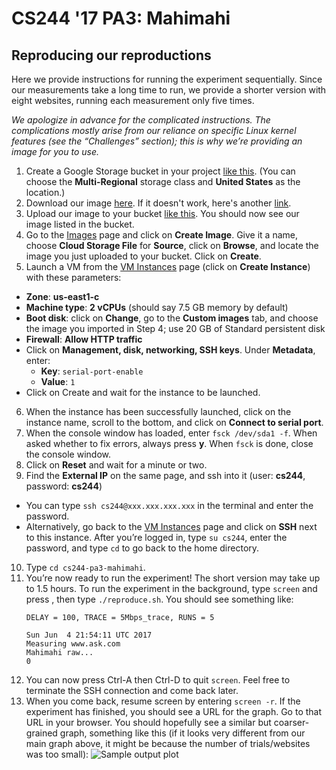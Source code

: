 # CS244 '17 PA3: Mahimahi
## Reproducing our reproductions
Here we provide instructions for running the experiment sequentially. Since our measurements take a long time to run, we provide a shorter version with eight websites, running each measurement only five times.

*We apologize in advance for the complicated instructions. The complications mostly arise from our reliance on specific Linux kernel features (see the “Challenges” section); this is why we’re providing an image for you to use.*

1. Create a Google Storage bucket in your project [like this](https://cloud.google.com/storage/docs/creating-buckets). (You can choose the **Multi-Regional** storage class and **United States** as the location.)
2. Download our image [here](https://storage.googleapis.com/mahimahi/cs244_pa3_mahimahi.tar.gz). If it doesn't work, here's another [link](https://www.dropbox.com/s/vk30gcqur11ps7f/cs244_pa3_mahimahi.tar.gz?dl=0).
3. Upload our image to your bucket [like this](https://cloud.google.com/storage/docs/cloud-console#_uploadingdata). You should now see our image listed in the bucket.
4. Go to the [Images](https://console.cloud.google.com/compute/images) page and click on **Create Image**. Give it a name, choose **Cloud Storage File** for **Source**, click on **Browse**, and locate the image you just uploaded to your bucket. Click on **Create**.
5. Launch a VM from the [VM Instances](https://console.cloud.google.com/compute/instances) page (click on **Create Instance**) with these parameters:
  - **Zone**: **us-east1-c**
  - **Machine type**: **2 vCPUs** (should say 7.5 GB memory by default)
  - **Boot disk**: click on **Change**, go to the **Custom images** tab, and choose the image you imported in Step 4; use 20 GB of Standard persistent disk
  - **Firewall**: **Allow HTTP traffic**
  - Click on **Management, disk, networking, SSH keys**. Under **Metadata**, enter:
    - **Key**: `serial-port-enable`
    - **Value**: `1`
  - Click on Create and wait for the instance to be launched.
6. When the instance has been successfully launched, click on the instance name, scroll to the bottom, and click on **Connect to serial port**.
7. When the console window has loaded, enter `fsck /dev/sda1 -f`. When asked whether to fix errors, always press **y**. When `fsck` is done, close the console window.
8. Click on **Reset** and wait for a minute or two.
9. Find the **External IP** on the same page, and ssh into it (user: **cs244**, password: **cs244**)
  - You can type `ssh cs244@xxx.xxx.xxx.xxx` in the terminal and enter the password.
  - Alternatively, go back to the [VM Instances](https://console.cloud.google.com/compute/instances) page and click on **SSH** next to this instance. After you’re logged in, type `su cs244`, enter the password, and type `cd` to go back to the home directory.
10. Type `cd cs244-pa3-mahimahi`.
11. You’re now ready to run the experiment! The short version may take up to 1.5 hours. To run the experiment in the background, type `screen` and press <Enter>, then type `./reproduce.sh`. You should see something like:
    ```
    DELAY = 100, TRACE = 5Mbps_trace, RUNS = 5
    
    Sun Jun  4 21:54:11 UTC 2017
    Measuring www.ask.com
    Mahimahi raw...
    0
    ```
12. You can now press Ctrl-A then Ctrl-D to quit `screen`. Feel free to terminate the SSH connection and come back later.
13. When you come back, resume screen by entering `screen -r`. If the experiment has finished, you should see a URL for the graph. Go to that URL in your browser. You should hopefully see a similar but coarser-grained graph, something like this (if it looks very different from our main graph above, it might be because the number of trials/websites was too small):
![Sample output plot](https://d2mxuefqeaa7sj.cloudfront.net/s_6BFA2CF32BCD0EC2AAE8F9BFE9054ABD9D4B6D049A5F91F3301CA6C5163CD742_1496611295640_errs_cdf.png)

